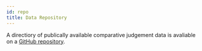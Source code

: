 ```yaml
---
id: repo
title: Data Repository
---
```


A directiory of publically available comparative judgement data is avaliable on a [GitHub repository](https://github.com/codingWithAndy/Comparative-Judgement-Users-Group/tree/main/comparison_data). 
